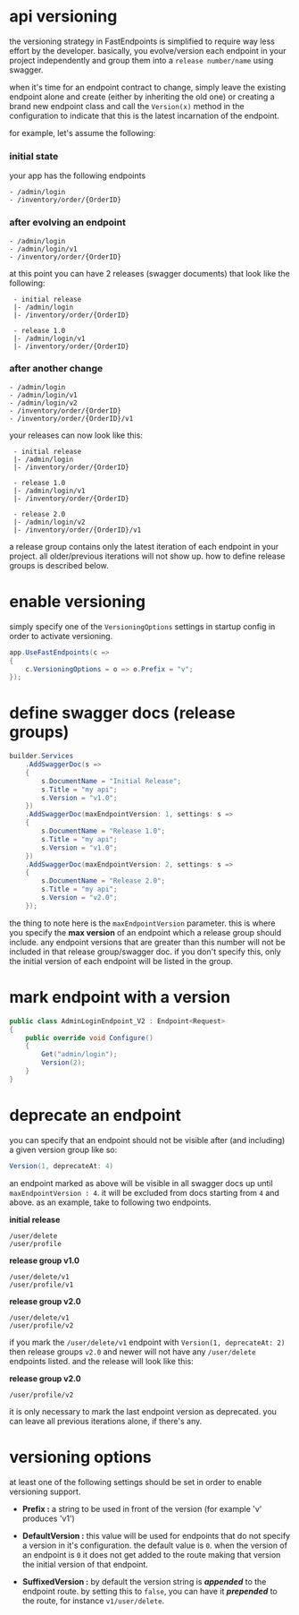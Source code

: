 # api versioning

the versioning strategy in FastEndpoints is simplified to require way less effort by the developer. basically, you evolve/version each endpoint in your project independently and group them into a `release number/name` using swagger. 

when it's time for an endpoint contract to change, simply leave the existing endpoint alone and create (either by inheriting the old one) or creating a brand new endpoint class and call the `Version(x)` method in the configuration to indicate that this is the latest incarnation of the endpoint.

for example, let's assume the following:

### initial state
your app has the following endpoints
```shell
- /admin/login
- /inventory/order/{OrderID}
```

### after evolving an endpoint
```shell
- /admin/login
- /admin/login/v1
- /inventory/order/{OrderID}
```
at this point you can have 2 releases (swagger documents) that look like the following:
```shell
 - initial release
 |- /admin/login
 |- /inventory/order/{OrderID}
 
 - release 1.0
 |- /admin/login/v1
 |- /inventory/order/{OrderID}
```

### after another change
```shell
- /admin/login
- /admin/login/v1
- /admin/login/v2
- /inventory/order/{OrderID}
- /inventory/order/{OrderID}/v1
```
your releases can now look like this:
```shell
 - initial release
 |- /admin/login
 |- /inventory/order/{OrderID}
 
 - release 1.0
 |- /admin/login/v1
 |- /inventory/order/{OrderID}

 - release 2.0
 |- /admin/login/v2
 |- /inventory/order/{OrderID}/v1
```
a release group contains only the latest iteration of each endpoint in your project. all older/previous iterations will not show up. how to define release groups is described below.

# enable versioning
simply specify one of the `VersioningOptions` settings in startup config in order to activate versioning.
```csharp
app.UseFastEndpoints(c =>
{
    c.VersioningOptions = o => o.Prefix = "v";
});
```

# define swagger docs (release groups)
```csharp 
builder.Services
    .AddSwaggerDoc(s =>
    {
        s.DocumentName = "Initial Release";
        s.Title = "my api";
        s.Version = "v1.0";
    })
    .AddSwaggerDoc(maxEndpointVersion: 1, settings: s =>
    {
        s.DocumentName = "Release 1.0";
        s.Title = "my api";
        s.Version = "v1.0";
    })
    .AddSwaggerDoc(maxEndpointVersion: 2, settings: s =>
    {
        s.DocumentName = "Release 2.0";
        s.Title = "my api";
        s.Version = "v2.0";
    });
```
the thing to note here is the `maxEndpointVersion` parameter. this is where you specify the **max version** of an endpoint which a release group should include. any endpoint versions that are greater than this number will not be included in that release group/swagger doc. if you don't specify this, only the initial version of each endpoint will be listed in the group.

# mark endpoint with a version
```csharp
public class AdminLoginEndpoint_V2 : Endpoint<Request>
{
    public override void Configure()
    {
        Get("admin/login");
        Version(2);
    }
}
```

# deprecate an endpoint
you can specify that an endpoint should not be visible after (and including) a given version group like so:
```csharp
Version(1, deprecateAt: 4)
```
an endpoint marked as above will be visible in all swagger docs up until `maxEndpointVersion : 4`. it will be excluded from docs starting from `4` and above.
as an example, take to following two endpoints.

**initial release**
```shell
/user/delete
/user/profile
```

**release group v1.0**
```shell
/user/delete/v1
/user/profile/v1
```

**release group v2.0**
```shell
/user/delete/v1
/user/profile/v2
```
if you mark the `/user/delete/v1` endpoint with `Version(1, deprecateAt: 2)` then release groups `v2.0` and newer will not have any `/user/delete` endpoints listed. and the release will look like this:

**release group v2.0**
```shell
/user/profile/v2
```

it is only necessary to mark the last endpoint version as deprecated. you can leave all previous iterations alone, if there's any.

# versioning options
at least one of the following settings should be set in order to enable versioning support.

- **Prefix :** a string to be used in front of the version (for example 'v' produces 'v1')

- **DefaultVersion :** this value will be used for endpoints that do not specify a version in it's configuration. the default value is `0`. when the version of an endpoint is `0` it does not get added to the route making that version the initial version of that endpoint.

- **SuffixedVersion :** by default the version string is <b>*appended*</b> to the endpoint route. by setting this to `false`, you can have it <b>*prepended*</b> to the route, for instance `v1/user/delete`.
